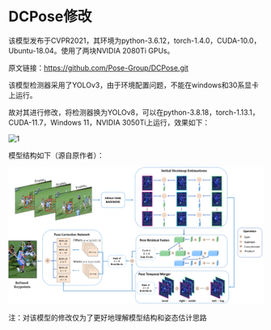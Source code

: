 # DCPose修改

该模型发布于CVPR2021，其环境为python-3.6.12，torch-1.4.0，CUDA-10.0，Ubuntu-18.04。使用了两块NVIDIA 2080Ti GPUs。

原文链接：https://github.com/Pose-Group/DCPose.git

该模型检测器采用了YOLOv3，由于环境配置问题，不能在windows和30系显卡上运行。

故对其进行修改，将检测器换为YOLOv8，可以在python-3.8.18，torch-1.13.1，CUDA-11.7，Windows 11，NVIDIA 3050Ti上运行，效果如下：

![1]("https://github.com/klbian/DCPose-modify/blob/main/1.gif")



模型结构如下（源自原作者）：

![structure](structure.png)

注：对该模型的修改仅为了更好地理解模型结构和姿态估计思路
